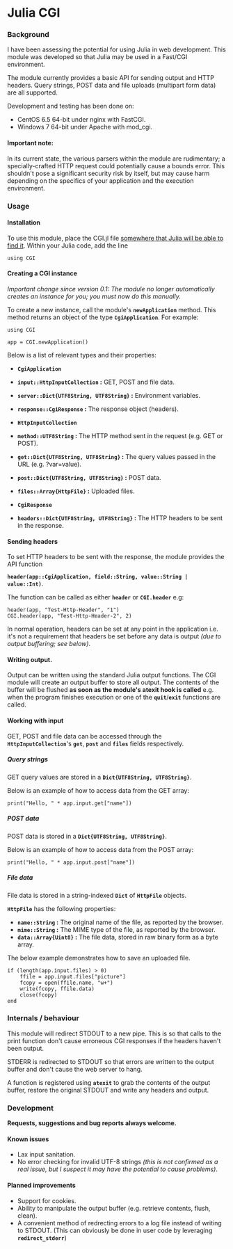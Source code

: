 # Julia CGI

### Background

I have been assessing the potential for using Julia in web development. This module was developed so that Julia may be used in a Fast/CGI environment.

The module currently provides a basic API for sending output and HTTP headers. Query strings, POST data and file uploads (multipart form data) are all supported.

Development and testing has been done on:

* CentOS 6.5 64-bit under nginx with FastCGI.
* Windows 7 64-bit under Apache with mod_cgi.

#### Important note:

 In its current state, the various parsers within the module are rudimentary; a specially-crafted HTTP request could potentially cause a bounds error. This shouldn't pose a significant security risk by itself, but may cause harm depending on the specifics of your application and the execution environment.

### Usage

#### Installation

To use this module, place the CGI.jl file <a href="http://julia.readthedocs.org/en/latest/manual/modules/#module-paths" target="_blank">somewhere that Julia will be able to find it</a>. Within your Julia code, add the line

    using CGI

#### Creating a CGI instance

*Important change since version 0.1: The module no longer automatically creates an instance for you; you must now do this manually.*

To create a new instance, call the module's **`newApplication`** method. This method returns an object of the type **`CgiApplication`**. For example:

    using CGI

    app = CGI.newApplication()

Below is a list of relevant types and their properties:

* **`CgiApplication`**

 * **`input::HttpInputCollection` :** GET, POST and file data.
 * **`server::Dict{UTF8String, UTF8String}` :** Environment variables.
 * **`response::CgiResponse` :** The response object (headers).

* **`HttpInputCollection`**

 * **`method::UTF8String` :** The HTTP method sent in the request (e.g. GET or POST).
 * **`get::Dict{UTF8String, UTF8String}` :** The query values passed in the URL (e.g. ?var=value).
 * **`post::Dict{UTF8String, UTF8String}` :** POST data.
 * **`files::Array{HttpFile}` :** Uploaded files.

* **`CgiResponse`**

 * **`headers::Dict{UTF8String, UTF8String}` :** The HTTP headers to be sent in the response.

#### Sending headers

To set HTTP headers to be sent with the response, the module provides the API function

**`header(app::CgiApplication, field::String, value::String | value::Int)`**.

The function can be called as either **`header`** or **`CGI.header`** e.g:

	header(app, "Test-Http-Header", "1")
	CGI.header(app, "Test-Http-Header-2", 2)

In normal operation, headers can be set at any point in the application i.e. it's not a requirement that headers be set before any data is output *(due to output buffering; see below)*.

#### Writing output.

Output can be written using the standard Julia output functions. The CGI module will create an output buffer to store all output. The contents of the buffer will be flushed **as soon as the module's atexit hook is called** e.g. when the program finishes execution or one of the **`quit`**/**`exit`** functions are called.

#### Working with input

GET, POST and file data can be accessed through the **`HttpInputCollection`**'s **`get`**, **`post`** and **`files`** fields respectively.

##### Query strings

GET query values are stored in a **`Dict{UTF8String, UTF8String}`**.

Below is an example of how to access data from the GET array:

    print("Hello, " * app.input.get["name"])

##### POST data

POST data is stored in a **`Dict{UTF8String, UTF8String}`**.

Below is an example of how to access data from the POST array:

    print("Hello, " * app.input.post["name"])

##### File data

File data is stored in a string-indexed **`Dict`** of **`HttpFile`** objects.

**`HttpFile`** has the following properties:

* **`name::String` :** The original name of the file, as reported by the browser.
* **`mime::String` :** The MIME type of the file, as reported by the browser.
* **`data::Array{Uint8}` :** The file data, stored in raw binary form as a byte array.

The below example demonstrates how to save an uploaded file.

    if (length(app.input.files) > 0)
        ffile = app.input.files["picture"]
        fcopy = open(ffile.name, "w+")
        write(fcopy, ffile.data)
        close(fcopy)
    end

### Internals / behaviour

This module will redirect STDOUT to a new pipe. This is so that calls to the print function don't cause erroneous CGI responses if the headers haven't been output.

STDERR is redirected to STDOUT so that errors are written to the output buffer and don't cause the web server to hang.

A function is registered using **`atexit`** to grab the contents of the output buffer, restore the original STDOUT and write any headers and output.

### Development

**Requests, suggestions and bug reports always welcome.**

#### Known issues

* Lax input sanitation.
* No error checking for invalid UTF-8 strings *(this is not confirmed as a real issue, but I suspect it may have the potential to cause problems)*.

#### Planned improvements

* Support for cookies.
* Ability to manipulate the output buffer (e.g. retrieve contents, flush, clean).
* A convenient method of redrecting errors to a log file instead of writing to STDOUT. (This can obviously be done in user code by leveraging **`redirect_stderr`**)


